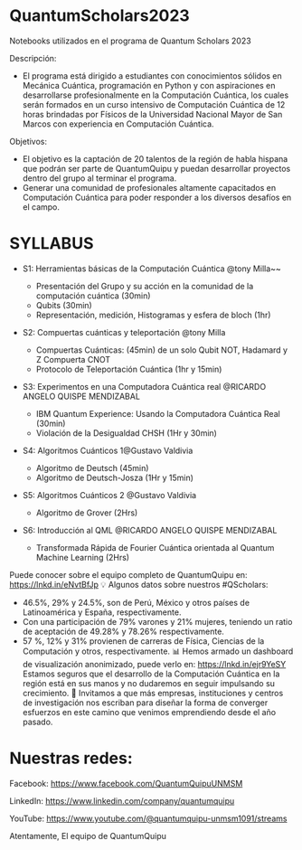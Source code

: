 # QuantumScholars2023
Notebooks utilizados en el programa de Quantum Scholars 2023

Descripción:
- El programa está dirigido a estudiantes con conocimientos sólidos en Mecánica Cuántica, programación en Python y con aspiraciones en desarrollarse profesionalmente en la Computación Cuántica, los cuales serán formados en un curso intensivo de Computación Cuántica de 12 horas brindadas por Físicos de la Universidad Nacional Mayor de San Marcos con experiencia en Computación Cuántica.

Objetivos:
- El objetivo es la captación de 20 talentos de la región de habla hispana que podrán ser parte de QuantumQuipu y puedan desarrollar proyectos dentro del grupo al terminar el programa.
- Generar una comunidad de profesionales altamente capacitados en Computación Cuántica para poder responder a los diversos desafíos en el campo.

# SYLLABUS

- S1: Herramientas básicas de la Computación Cuántica @tony Milla~~
    - Presentación del Grupo y su acción en la comunidad de la computación cuántica (30min)
    - Qubits (30min)
    - Representación, medición, Histogramas y esfera de bloch (1hr)
      
- S2: Compuertas cuánticas y teleportación @tony Milla
    - Compuertas Cuánticas: (45min)
        de un solo Qubit
        NOT, Hadamard y Z
        Compuerta CNOT
    - Protocolo de Teleportación Cuántica (1hr y 15min)
      
- S3: Experimentos en una Computadora Cuántica real @RICARDO ANGELO QUISPE MENDIZABAL
    - IBM Quantum Experience: Usando la Computadora Cuántica Real (30min)
    - Violación de la Desigualdad CHSH (1Hr y 30min)
      
- S4: Algoritmos Cuánticos 1@Gustavo Valdivia
    - Algoritmo de Deutsch (45min)
    - Algoritmo de Deutsch-Josza (1Hr y 15min)
      
- S5: Algoritmos Cuánticos 2 @Gustavo Valdivia
    - Algoritmo de Grover (2Hrs)
    
- S6: Introducción al QML @RICARDO ANGELO QUISPE MENDIZABAL
    
    - Transformada Rápida de Fourier Cuántica orientada al Quantum Machine Learning (2Hrs)

Puede conocer sobre el equipo completo de QuantumQuipu en: https://lnkd.in/eNvtBfJp
💡 Algunos datos sobre nuestros #QScholars:
- 46.5%, 29% y 24.5%, son de Perú, México y otros países de Latinoamérica y España, respectivamente.
- Con una participación de 79% varones y 21% mujeres, teniendo un ratio de aceptación de 49.28% y 78.26% respectivamente.
- 57 %, 12% y 31% provienen de carreras de Física, Ciencias de la Computación y otros, respectivamente.
📊 Hemos armado un dashboard de visualización anonimizado, puede verlo en: https://lnkd.in/ejr9YeSY
Estamos seguros que el desarrollo de la Computación Cuántica en la región está en sus manos y no dudaremos en seguir impulsando su crecimiento.
🚀 Invitamos a que más empresas, instituciones y centros de investigación nos escriban para diseñar la forma de converger esfuerzos en este camino que venimos emprendiendo desde el año pasado.

# Nuestras redes:

Facebook: https://www.facebook.com/QuantumQuipuUNMSM

LinkedIn: https://www.linkedin.com/company/quantumquipu

YouTube: https://www.youtube.com/@quantumquipu-unmsm1091/streams

Atentamente,
El equipo de QuantumQuipu
